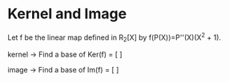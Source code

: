 <!SLIDE form=kernel>

# Kernel and Image

Let f be the linear map defined in R<sub>2</sub>[X] by f(P(X))=P''(X)(X<sup>2</sup> + 1).

kernel -> Find a base of Ker(f) = [   ]

image -> Find a base of Im(f) = [   ]

~~~FORM:kernel~~~